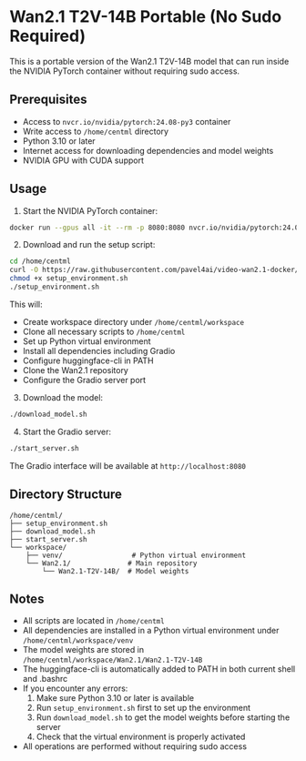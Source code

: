 # Wan2.1 T2V-14B Portable (No Sudo Required)

This is a portable version of the Wan2.1 T2V-14B model that can run inside the NVIDIA PyTorch container without requiring sudo access.

## Prerequisites

- Access to `nvcr.io/nvidia/pytorch:24.08-py3` container
- Write access to `/home/centml` directory
- Python 3.10 or later
- Internet access for downloading dependencies and model weights
- NVIDIA GPU with CUDA support

## Usage

1. Start the NVIDIA PyTorch container:
```bash
docker run --gpus all -it --rm -p 8080:8080 nvcr.io/nvidia/pytorch:24.08-py3
```

2. Download and run the setup script:
```bash
cd /home/centml
curl -O https://raw.githubusercontent.com/pavel4ai/video-wan2.1-docker/main/wan2.1-t2v-14B-portable/setup_environment.sh
chmod +x setup_environment.sh
./setup_environment.sh
```

This will:
- Create workspace directory under `/home/centml/workspace`
- Clone all necessary scripts to `/home/centml`
- Set up Python virtual environment
- Install all dependencies including Gradio
- Configure huggingface-cli in PATH
- Clone the Wan2.1 repository
- Configure the Gradio server port

3. Download the model:
```bash
./download_model.sh
```

4. Start the Gradio server:
```bash
./start_server.sh
```

The Gradio interface will be available at `http://localhost:8080`

## Directory Structure

```
/home/centml/
├── setup_environment.sh
├── download_model.sh
├── start_server.sh
└── workspace/
    ├── venv/                 # Python virtual environment
    └── Wan2.1/              # Main repository
        └── Wan2.1-T2V-14B/  # Model weights
```

## Notes

- All scripts are located in `/home/centml`
- All dependencies are installed in a Python virtual environment under `/home/centml/workspace/venv`
- The model weights are stored in `/home/centml/workspace/Wan2.1/Wan2.1-T2V-14B`
- The huggingface-cli is automatically added to PATH in both current shell and .bashrc
- If you encounter any errors:
  1. Make sure Python 3.10 or later is available
  2. Run `setup_environment.sh` first to set up the environment
  3. Run `download_model.sh` to get the model weights before starting the server
  4. Check that the virtual environment is properly activated
- All operations are performed without requiring sudo access
